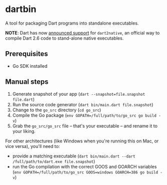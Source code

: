 # dartbin

A tool for packaging Dart programs into standalone executables.

**NOTE**: Dart has now [announced support](https://medium.com/dartlang/dart2native-a76c815e6baf) for `dart2native`, an official way to compile Dart 2.6 code to stand-alone native executables. 

## Prerequisites

* Go SDK installed

## Manual steps

1. Generate snapshot of your app (`dart --snapshot=file.snapshot file.dart`)
2. Run the source code generator (`dart bin/main.dart file.snapshot`)
3. Change to the `go_src` directory (`cd go_src`)
4. Compile the Go package 
   (`env GOPATH=/full/path/to/go_src go build -v`)
5. Grab the `go_src/go_src` file – that's your executable – and rename it 
   to your liking.

For other architectures (like Windows when you're running this on Mac, or 
vice versa), you'll need to:

* provide a matching executable 
  (`dart bin/main.dart --dart /full/path/to/dart.exe file.snapshot`) 
* run the Go compilation with the correct GOOS and GOARCH variables 
  (`env GOPATH=/full/path/to/go_src GOOS=windows GOARCH=386 go build -v`)

